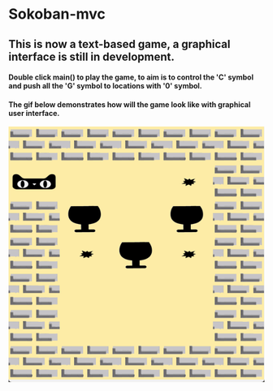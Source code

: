 # Sokoban-mvc

## This is now a text-based game, a graphical interface is still in development.
#### Double click main() to play the game, to aim is to control the 'C' symbol and push all the 'G' symbol to locations with '0' symbol.

#### The gif below demonstrates how will the game look like with graphical user interface.  
![](demo.gif)   
